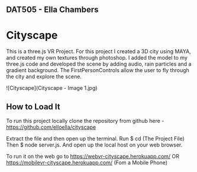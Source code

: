 ## DAT505 - Ella Chambers
# Cityscape

This is a three.js VR Project. For this project I created a 3D city using MAYA, and created my own textures through photoshop. I added the model to my three.js code and developed the scene by adding audio, rain particles and a gradient background. The FirstPersonControls allow the user to fly through the city and explore the scene.

![Cityscape](Cityscape - Image 1.jpg)

## How to Load It

To run this project locally clone the repository from github here -https://github.com/elloella/cityscape

Extract the file and then open up the terminal.
Run $ cd (The Project File) Then $ node server.js. And open up the local host on your web browser.

To run it on the web go to https://webvr-cityscape.herokuapp.com/ OR
https://mobilevr-cityscape.herokuapp.com/ (Fom a Mobile Phone)
